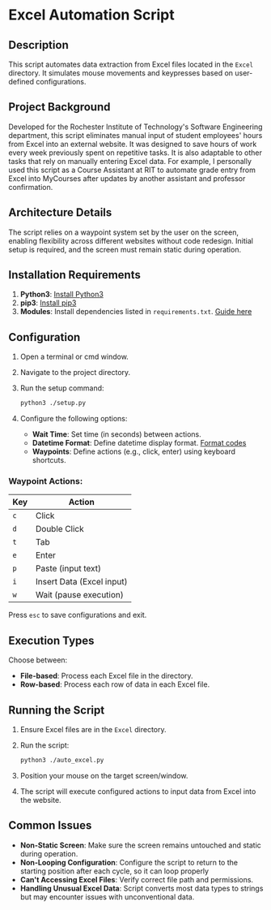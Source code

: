 # Excel Automation Script

## Description

This script automates data extraction from Excel files located in the `Excel` directory. It simulates mouse movements and keypresses based on user-defined configurations.

## Project Background

Developed for the Rochester Institute of Technology's Software Engineering department, this script eliminates manual input of student employees' hours from Excel into an external website. It was designed to save hours of work every week previously spent on repetitive tasks. It is also adaptable to other tasks that rely on manually entering Excel data. 
For example, I personally used this script as a Course Assistant at RIT to automate grade entry from Excel into MyCourses after updates by another assistant and professor confirmation.

## Architecture Details

The script relies on a waypoint system set by the user on the screen, enabling flexibility across different websites without code redesign. Initial setup is required, and the screen must remain static during operation.

## Installation Requirements

1. **Python3**: [Install Python3](https://www.python.org/downloads/)
2. **pip3**: [Install pip3](https://pip.pypa.io/en/stable/installation/)
3. **Modules**: Install dependencies listed in `requirements.txt`. [Guide here](https://note.nkmk.me/en/python-pip-install-requirements/)

## Configuration

1. Open a terminal or cmd window.
2. Navigate to the project directory.
3. Run the setup command:
   
   ```sh
   python3 ./setup.py
   ```

4. Configure the following options:
   - **Wait Time**: Set time (in seconds) between actions.
   - **Datetime Format**: Define datetime display format. [Format codes](https://strftime.org/)
   - **Waypoints**: Define actions (e.g., click, enter) using keyboard shortcuts.

### Waypoint Actions:

| Key | Action |
|----|----------------------|
| `c` | Click |
| `d` | Double Click |
| `t` | Tab |
| `e` | Enter |
| `p` | Paste (input text) |
| `i` | Insert Data (Excel input) |
| `w` | Wait (pause execution) |

Press `esc` to save configurations and exit.

## Execution Types

Choose between:
- **File-based**: Process each Excel file in the directory.
- **Row-based**: Process each row of data in each Excel file.

## Running the Script

1. Ensure Excel files are in the `Excel` directory.
2. Run the script:
   
   ```sh
   python3 ./auto_excel.py
   ```

3. Position your mouse on the target screen/window.
4. The script will execute configured actions to input data from Excel into the website.

## Common Issues

- **Non-Static Screen**: Make sure the screen remains untouched and static during operation.
- **Non-Looping Configuration**: Configure the script to return to the starting position after each cycle, so it can loop properly
- **Can't Accessing Excel Files**: Verify correct file path and permissions.
- **Handling Unusual Excel Data**: Script converts most data types to strings but may encounter issues with unconventional data.
